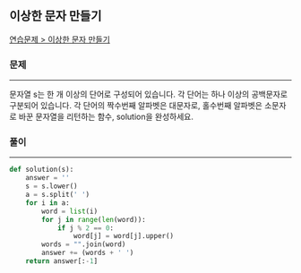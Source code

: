 ## 이상한 문자 만들기

[연습문제 > 이상한 문자 만들기](https://school.programmers.co.kr/learn/courses/30/lessons/12930)

### 문제
---
문자열 s는 한 개 이상의 단어로 구성되어 있습니다. 각 단어는 하나 이상의 공백문자로 구분되어 있습니다. 각 단어의 짝수번째 알파벳은 대문자로, 홀수번째 알파벳은 소문자로 바꾼 문자열을 리턴하는 함수, solution을 완성하세요.

### 풀이
---
```python
def solution(s):
    answer = ''
    s = s.lower()
    a = s.split(' ')
    for i in a:
        word = list(i)
        for j in range(len(word)):
            if j % 2 == 0:
                word[j] = word[j].upper()
        words = "".join(word)
        answer += (words + ' ')
    return answer[:-1]
```